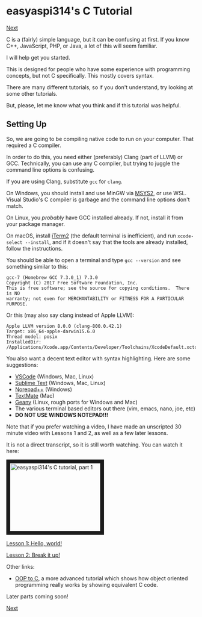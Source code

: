 # easyaspi314's C Tutorial

[Next](./lesson1.md)

C is a (fairly) simple language, but it can be confusing at first. If you know C++, JavaScript, PHP, or Java, a lot of this will seem familiar.

I will help get you started.

This is designed for people who have some experience with programming concepts, but not C specifically. This mostly covers syntax.

There are many different tutorials, so if you don't understand, try looking at some other tutorials.

But, please, let me know what you think and if this tutorial was helpful.

## Setting Up

So, we are going to be compiling native code to run on your computer. That required a C compiler.

In order to do this, you need either (preferably) Clang (part of LLVM) or GCC. Technically, you can use any C compiler, but trying to juggle the command line options is confusing.

If you are using Clang, substitute `gcc` for `clang`.

On Windows, you should install and use MinGW via [MSYS2](https://www.msys2.org), or use WSL. Visual Studio's C compiler is garbage and the command line options don't match.

On Linux, you *probably* have GCC installed already. If not, install it from your package manager.

On macOS, install [iTerm2](https://www.iterm2.com) (the default terminal is inefficient), and run `xcode-select --install`, and if it doesn't say that the tools are already installed, follow the instructions.

You should be able to open a terminal and type `gcc --version` and see something similar to this:

```
gcc-7 (Homebrew GCC 7.3.0_1) 7.3.0
Copyright (C) 2017 Free Software Foundation, Inc.
This is free software; see the source for copying conditions.  There is NO
warranty; not even for MERCHANTABILITY or FITNESS FOR A PARTICULAR PURPOSE.

```
Or this (may also say clang instead of Apple LLVM):

```
Apple LLVM version 8.0.0 (clang-800.0.42.1)
Target: x86_64-apple-darwin15.6.0
Thread model: posix
InstalledDir: /Applications/Xcode.app/Contents/Developer/Toolchains/XcodeDefault.xctoolchain/usr/bin
```

You also want a decent text editor with syntax highlighting. Here are some suggestions:

 * [VSCode](https://code.visualstudio.com) (Windows, Mac, Linux)
 * [Sublime Text](https://www.sublimetext.com) (Windows, Mac, Linux)
 * [Norepad++](http://www.notepad-plus-plus.org) (Windows)
 * [TextMate](https://macromates.com/) (Mac)
 * [Geany](https://www.geany.org/) (Linux, rough ports for Windows and Mac)
 * The various terminal based editors out there (vim, emacs, nano, joe, etc)
 * **DO NOT USE WINDOWS NOTEPAD!!!**

Note that if you prefer watching a video, I have made an unscripted 30 minute video with Lessons 1 and 2, as well as a few later lessons.

It is not a direct transcript, so it is still worth watching. You can watch it here:

<!-- blatant copy from the markdown tutorial -->
<a href="http://www.youtube.com/watch?feature=player_embedded&v=BJK8c9bUEEc" target="_blank">
    <img src="http://img.youtube.com/vi/BJK8c9bUEEc/0.jpg" alt="easyaspi314's C tutorial, part 1" width="240" height="180" border="10" />
</a>

[Lesson 1: Hello, world!](./lesson1.md)

[Lesson 2: Break it up!](./lesson2.md)

Other links:

 * [OOP to C](https://github.com/easyaspi314/oop-to-c), a more advanced tutorial which shows how object oriented programming really works by showing equivalent C code.

Later parts coming soon!

[Next](./lesson1.md)
